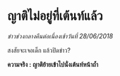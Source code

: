 ---
---

# ญาติไม่อยู่ที่เต้นท์แล้ว

*ข่าวช่วงกลางคืนต่อเนื่องเช้าวันที่ 28/06/2018*

สงสัยจะเจอเด็ก แล้วปิดข่าว?

**ความจริง : ญาติย้ายเข้าไปนั่งเต้นท์หน้าถ้ำ**